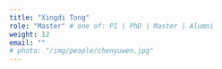 ```yaml
---
title: "Xingdi Tong"
role: "Master" # one of: PI | PhD | Master | Alumni
weight: 12
email: ""
# photo: "/img/people/chenyuwen.jpg"
---
```


